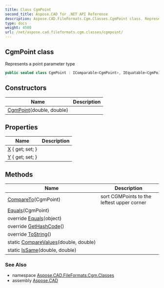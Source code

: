 ```yaml
---
title: Class CgmPoint
second_title: Aspose.CAD for .NET API Reference
description: Aspose.CAD.FileFormats.Cgm.Classes.CgmPoint class. Represents a point parameter type
type: docs
weight: 4500
url: /net/aspose.cad.fileformats.cgm.classes/cgmpoint/
---
```

## CgmPoint class

Represents a point parameter type

```csharp
public sealed class CgmPoint : IComparable<CgmPoint>, IEquatable<CgmPoint>
```

## Constructors

| Name | Description |
| --- | --- |
| [CgmPoint](cgmpoint/)(double, double) |  |

## Properties

| Name | Description |
| --- | --- |
| [X](../../aspose.cad.fileformats.cgm.classes/cgmpoint/x/) { get; set; } |  |
| [Y](../../aspose.cad.fileformats.cgm.classes/cgmpoint/y/) { get; set; } |  |

## Methods

| Name | Description |
| --- | --- |
| [CompareTo](../../aspose.cad.fileformats.cgm.classes/cgmpoint/compareto/)(CgmPoint) | sort CGMPoints to the leftest upper corner |
| [Equals](../../aspose.cad.fileformats.cgm.classes/cgmpoint/equals/#equals)(CgmPoint) |  |
| override [Equals](../../aspose.cad.fileformats.cgm.classes/cgmpoint/equals/#equals_1)(object) |  |
| override [GetHashCode](../../aspose.cad.fileformats.cgm.classes/cgmpoint/gethashcode/)() |  |
| override [ToString](../../aspose.cad.fileformats.cgm.classes/cgmpoint/tostring/)() |  |
| static [CompareValues](../../aspose.cad.fileformats.cgm.classes/cgmpoint/comparevalues/)(double, double) |  |
| static [IsSame](../../aspose.cad.fileformats.cgm.classes/cgmpoint/issame/)(double, double) |  |

### See Also

* namespace [Aspose.CAD.FileFormats.Cgm.Classes](../../aspose.cad.fileformats.cgm.classes/)
* assembly [Aspose.CAD](../../)


